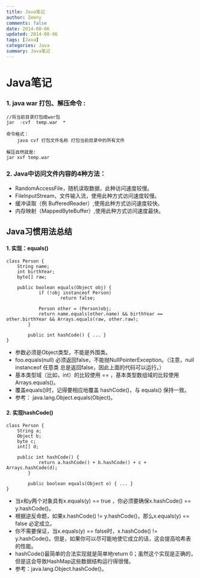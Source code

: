 ```yaml
---
title: Java笔记
author: Zeeny
comments: false
date: 2014-08-06
updated: 2014-08-06
tags: [Java]
categories: Java
summary: Java笔记
---
```



# Java笔记 

### 1. java war 打包、解压命令 : 

```
//将当前目录打包成war包
jar  -cvf  temp.war  *

命令格式：
	java cvf 打包文件名称 打包当前目录中的所有文件

解压自然就是:
jar xvf temp.war
```

### 2. Java中访问文件内容的4种方法：

* RandomAccessFile，随机读取数据，此种访问速度较慢。
* FileInputStream，文件输入流，使用此种方式访问速度较慢。
* 缓冲读取（例 BufferedReader）,使用此种方式访问速度较快。
* 内存映射（MappedByteBuffer）,使用此种方式访问速度最快。


## Java习惯用法总结

#### 1. 实现：equals()
```
class Person {
	String name;
	int birthYear;
	byte[] raw;
	
	public boolean equals(Object obj) {
			if (!obj instanceof Person)
					return false;

			Person other = (Person)obj;
			return name.equals(other.name) && birthYear == other.birthYear && Arrays.equals(raw, other.raw);
		}
			
		public int hashCode() { ... }
}
```
*   参数必须是Object类型，不能是外围类。
*   foo.equals(null) 必须返回false，不能抛NullPointerException。（注意，null instanceof 任意类 总是返回false，因此上面的代码可以运行。）
*   基本类型域（比如，int）的比较使用 == ，基本类型数组域的比较使用Arrays.equals()。
*   覆盖equals()时，记得要相应地覆盖 hashCode()，与 equals() 保持一致。
*   参考： java.lang.Object.equals(Object)。


#### 2. 实现hashCode()
```
class Person {
	String a;
	Object b;
	byte c;
	int[] d;
	
	public int hashCode() {
			return a.hashCode() + b.hashCode() + c + Arrays.hashCode(d);
		}
		
		public boolean equals(Object o) { ... }
}
```
*   当x和y两个对象具有x.equals(y) == true ，你必须要确保x.hashCode() == y.hashCode()。
*   根据逆反命题，如果x.hashCode() != y.hashCode()，那么x.equals(y) == false 必定成立。
*   你不需要保证，当x.equals(y) == false时，x.hashCode() != y.hashCode()。但是，如果你可以尽可能地使它成立的话，这会提高哈希表的性能。
*   hashCode()最简单的合法实现就是简单地return 0；虽然这个实现是正确的，但是这会导致HashMap这些数据结构运行得很慢。
*   参考：java.lang.Object.hashCode()。
